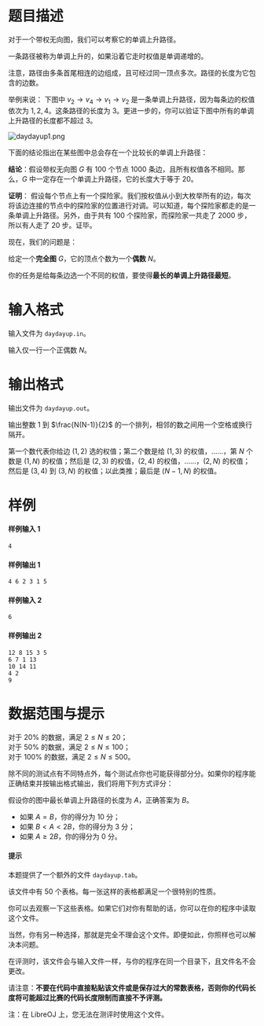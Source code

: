 
# 题目描述

对于一个带权无向图，我们可以考察它的单调上升路径。

一条路径被称为单调上升的，如果沿着它走时权值是单调递增的。

注意，路径由多条首尾相连的边组成，且可经过同一顶点多次。路径的长度为它包含的边数。

举例来说： 下图中 $v_2 \to v_4 \to v_1 \to v_2$ 是一条单调上升路径，因为每条边的权值依次为 $1,2,4$。这条路径的长度为 $3$。更进一步的，你可以验证下图中所有的单调上升路径的长度都不超过 $3$。

![daydayup1.png](source/loj/2990/img/aHR0cHM6Ly9pLmxvbGkubmV0LzIwMTkvMDIvMTAvNWM2MDE0NzFkOGEwNS5wbmc=.png)

下面的结论指出在某些图中总会存在一个比较长的单调上升路径：

**结论**：假设带权无向图 $G$ 有 $100$ 个节点 $1000$ 条边，且所有权值各不相同。那么，$G$ 中一定存在一个单调上升路径，它的长度大于等于 $20$。

**证明**： 假设每个节点上有一个探险家。我们按权值从小到大枚举所有的边，每次将该边连接的节点中的探险家的位置进行对调。可以知道，每个探险家都走的是一条单调上升路径。另外，由于共有 $100$ 个探险家，而探险家一共走了 $2000$ 步，所以有人走了 $20$ 步。证毕。

现在，我们的问题是：

给定一个**完全图** $G$，它的顶点个数为一个**偶数** $N$。

你的任务是给每条边选一个不同的权值，要使得**最长的单调上升路径最短**。

# 输入格式

输入文件为 `daydayup.in`。

输入仅一行一个正偶数 $N$。

# 输出格式

输出文件为 `daydayup.out`。

输出整数 $1$ 到 $\frac{N(N-1)}{2}$ 的一个排列，相邻的数之间用一个空格或换行隔开。

第一个数代表你给边 $(1,2)$ 选的权值；第二个数是给 $(1,3)$ 的权值，……，第 $N$ 个数是 $(1, N)$ 的权值；然后是 $(2,3)$ 的权值，$(2,4)$ 的权值，……，$(2, N)$ 的权值；然后是 $(3,4)$ 到 $(3, N)$ 的权值；以此类推；最后是 $(N − 1, N)$ 的权值。

# 样例

#### 样例输入 1
```plain
4
```
#### 样例输出 1
```plain
4 6 2 3 1 5
```
#### 样例输入 2
```plain
6
```
#### 样例输出 2
```plain
12 8 15 3 5
6 7 1 13
10 14 11
4 2
9
```

# 数据范围与提示

对于 $20\%$ 的数据，满足 $2 \le N \le 20$；  
对于 $50\%$ 的数据，满足 $2 \le N \le 100$；  
对于 $100\%$ 的数据，满足 $2 \le N \le 500$。

除不同的测试点有不同特点外，每个测试点你也可能获得部分分。如果你的程序能正确结束并按输出格式输出，我们将用下列方式评分：

假设你的图中最长单调上升路径的长度为 $A$，正确答案为 $B$。
- 如果 $A = B$，你的得分为 $10$ 分；
- 如果 $B < A < 2B$，你的得分为 $3$ 分；
- 如果 $A \ge 2B$，你的得分为 $0$ 分。

#### 提示
本题提供了一个额外的文件 `daydayup.tab`。

该文件中有 $50$ 个表格。每一张这样的表格都满足一个很特别的性质。

你可以去观察一下这些表格。如果它们对你有帮助的话，你可以在你的程序中读取这个文件。

当然，你有另一种选择，那就是完全不理会这个文件。即便如此，你照样也可以解决本问题。

在评测时，该文件会与输入文件一样，与你的程序在同一个目录下，且文件名不会更改。

请注意：**不要在代码中直接粘贴该文件或是保存过大的常数表格，否则你的代码长度将可能超过比赛的代码长度限制而直接不予评测。**

注：在 LibreOJ 上，您无法在测评时使用这个文件。

